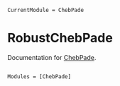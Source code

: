 ```@meta
CurrentModule = ChebPade
```

# RobustChebPade

Documentation for [ChebPade](https://github.com/mjp98/RobustChebPade.jl).

```@index
```

```@autodocs
Modules = [ChebPade]
```
